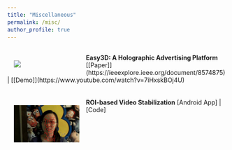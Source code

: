 ```yaml
---
title: "Miscellaneous"
permalink: /misc/
author_profile: true
---
```


<br>
<img src='../images/Easy3D.gif' width="150" style="float: left; margin: 15px">
<strong>Easy3D: A Holographic Advertising Platform</strong> 
[[Paper]](https://ieeexplore.ieee.org/document/8574875) | [[Demo]](https://www.youtube.com/watch?v=7iHxskBOj4U)
<br>
<br>
<br>
<img src='../images/roi_vs.gif' width="150" style="float: left; margin: 15px">
<strong>ROI-based Video Stabilization</strong> 
[Android App] | [Code]
<br>


